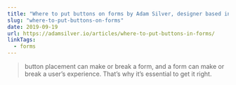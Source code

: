 ```yaml
---
title: "Where to put buttons on forms by Adam Silver, designer based in London, UK."
slug: "where-to-put-buttons-on-forms"
date: 2019-09-19
url: https://adamsilver.io/articles/where-to-put-buttons-in-forms/
linkTags:
  - forms
---
```


> button placement can make or break a form, and a form can make or break a user’s experience. That’s why it’s essential to get it right.

